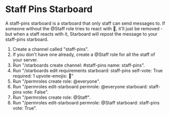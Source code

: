 # Staff Pins Starboard

A staff-pins starboard is a starboard that only staff can send messages to. If someone without the @Staff role tries to react with 📌, it'll just be removed - but when a staff reacts with it, Starboard will repost the message to your staff-pins starboard.

1. Create a channel called "staff-pins".
2. If you don't have one already, create a @Staff role for all the staff of your server.
3. Run "/starboards create channel: #staff-pins name: staff-pins".
4. Run "/starboards edit requirements starboard: staff-pins self-vote: True required: 1 upvote-emojis: 📌"
5. Run "/permroles create role: @everyone".
6. Run "/permroles edit-starboard permrole: @everyone starboard: staff-pins vote: False".
7. Run "/permroles create role: @Staff".
8. Run "/permroles edit-starboard permrole: @Staff starboard: staff-pins vote: True".
